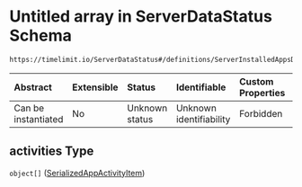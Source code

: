 # Untitled array in ServerDataStatus Schema

```txt
https://timelimit.io/ServerDataStatus#/definitions/ServerInstalledAppsData/properties/activities
```



| Abstract            | Extensible | Status         | Identifiable            | Custom Properties | Additional Properties | Access Restrictions | Defined In                                                                           |
| :------------------ | :--------- | :------------- | :---------------------- | :---------------- | :-------------------- | :------------------ | :----------------------------------------------------------------------------------- |
| Can be instantiated | No         | Unknown status | Unknown identifiability | Forbidden         | Allowed               | none                | [ServerDataStatus.schema.json*](ServerDataStatus.schema.json "open original schema") |

## activities Type

`object[]` ([SerializedAppActivityItem](serverdatastatus-definitions-serializedappactivityitem.md))

